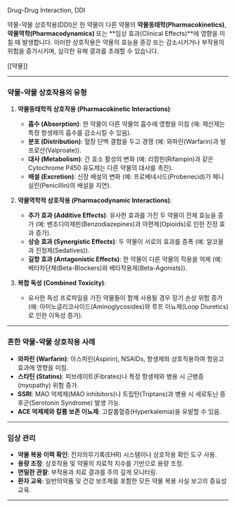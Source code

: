 Drug-Drug Interaction, DDI

약물-약물 상호작용(DDI)은 한 약물이 다른 약물의 **약물동태학(Pharmacokinetics)**, **약물역학(Pharmacodynamics)** 또는 **임상 효과(Clinical Effects)**에 영향을 미칠 때 발생합니다. 이러한 상호작용은 약물의 효능을 증강 또는 감소시키거나 부작용의 위험을 증가시키며, 심각한 유해 결과를 초래할 수 있습니다.

[[약물]]

---

### 약물-약물 상호작용의 유형

1. **약물동태학적 상호작용 (Pharmacokinetic Interactions)**:
    
    - **흡수 (Absorption)**: 한 약물이 다른 약물의 흡수에 영향을 미침 (예: 제산제는 특정 항생제의 흡수를 감소시킬 수 있음).
    - **분포 (Distribution)**: 혈장 단백 결합을 두고 경쟁 (예: 와파린(Warfarin)과 발프로산(Valproate)).
    - **대사 (Metabolism)**: 간 효소 활성의 변화 (예: 리팜핀(Rifampin)과 같은 Cytochrome P450 유도제는 다른 약물의 대사를 촉진).
    - **배설 (Excretion)**: 신장 배설의 변화 (예: 프로베네시드(Probenecid)가 페니실린(Penicillin)의 배설을 지연).
2. **약물역학적 상호작용 (Pharmacodynamic Interactions)**:
    
    - **추가 효과 (Additive Effects)**: 유사한 효과를 가진 두 약물이 전체 효능을 증가 (예: 벤조디아제핀(Benzodiazepines)과 아편제(Opioids)로 인한 진정 효과 증가).
    - **상승 효과 (Synergistic Effects)**: 두 약물이 서로의 효과를 증폭 (예: 알코올과 진정제(Sedatives)).
    - **길항 효과 (Antagonistic Effects)**: 한 약물이 다른 약물의 작용을 억제 (예: 베타차단제(Beta-Blockers)와 베타작용제(Beta-Agonists)).
3. **복합 독성 (Combined Toxicity)**:
    
    - 유사한 독성 프로파일을 가진 약물들이 함께 사용될 경우 장기 손상 위험 증가 (예: 아미노글리코사이드(Aminoglycosides)와 루프 이뇨제(Loop Diuretics)로 인한 이독성 증가).

---

### 흔한 약물-약물 상호작용 사례

- **와파린 (Warfarin)**: 아스피린(Aspirin), NSAIDs, 항생제와 상호작용하여 항응고 효과에 영향을 미침.
- **스타틴 (Statins)**: 피브레이트(Fibrates)나 특정 항생제와 병용 시 근병증(myopathy) 위험 증가.
- **SSRI**: MAO 억제제(MAO inhibitors)나 트립탄(Triptans)과 병용 시 세로토닌 증후군(Serotonin Syndrome) 발생 가능.
- **ACE 억제제와 칼륨 보존 이뇨제**: 고칼륨혈증(Hyperkalemia)을 유발할 수 있음.

---

### 임상 관리

- **약물 복용 이력 확인**: 전자의무기록(EHR) 시스템이나 상호작용 확인 도구 사용.
- **용량 조정**: 상호작용 및 약물의 치료적 지수를 기반으로 용량 조정.
- **면밀한 관찰**: 부작용과 치료 결과를 주의 깊게 모니터링.
- **환자 교육**: 일반의약품 및 건강 보조제를 포함한 모든 약물 복용 사실 보고의 중요성 교육.

---


